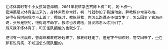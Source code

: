 
    在练体育时有个小女孩叫管海燕，2001年我转学去赛博上初二时，她上初一。
    管海燕是以体育生进来的，身体素质非常好。初一时就参加了县运动会，薛教练非常喜欢她。
    记得有段时间我吃不上饭了，晨练时，教练骂我，你怎么跑得还不如女生了，怎么回事？管海燕说，张欣是饿的，饿得跑不动了。教练也没说啥，就没再怎么练我们了。
    后来我不练体育了，和田径队接触的也就少了。

    记得有一次晨练，管海燕和教练吵起来了，被教练赶走了，但是下午训练时，管又回来了，坐在那有说有笑，不知道怎么回队里的。

    
